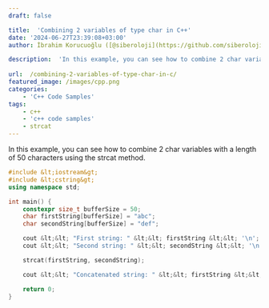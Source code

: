 ```yaml
---
draft: false

title:  'Combining 2 variables of type char in C++'
date: '2024-06-27T23:39:08+03:00'
author: İbrahim Korucuoğlu ([@siberoloji](https://github.com/siberoloji))

description:  'In this example, you can see how to combine 2 char variables with a length of 50 characters using the strcat method.' 
 
url:  /combining-2-variables-of-type-char-in-c/ 
featured_image: /images/cpp.png
categories:
    - 'C++ Code Samples'
tags:
    - c++
    - 'c++ code samples'
    - strcat
---
```



In this example, you can see how to combine 2 char variables with a length of 50 characters using the strcat method.


```cpp
#include &lt;iostream&gt;
#include &lt;cstring&gt;
using namespace std;

int main() {
    constexpr size_t bufferSize = 50;
    char firstString[bufferSize] = "abc";
    char secondString[bufferSize] = "def";

    cout &lt;&lt; "First string: " &lt;&lt; firstString &lt;&lt; '\n';
    cout &lt;&lt; "Second string: " &lt;&lt; secondString &lt;&lt; '\n';

    strcat(firstString, secondString);

    cout &lt;&lt; "Concatenated string: " &lt;&lt; firstString &lt;&lt; '\n';

    return 0;
}
```
